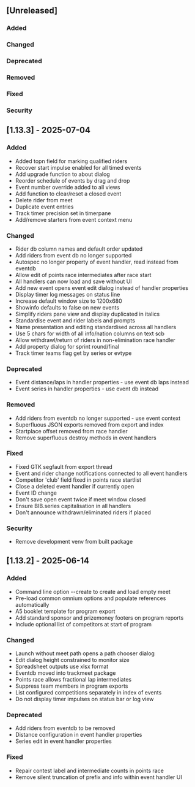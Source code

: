 ## [Unreleased]

### Added

### Changed

### Deprecated

### Removed

### Fixed

### Security

## [1.13.3] - 2025-07-04

### Added

   - Added topn field for marking qualified riders
   - Recover start impulse enabled for all timed events
   - Add upgrade function to about dialog
   - Reorder schedule of events by drag and drop
   - Event number override added to all views
   - Add function to clear/reset a closed event
   - Delete rider from meet
   - Duplicate event entries
   - Track timer precision set in timerpane
   - Add/remove starters from event context menu

### Changed

   - Rider db column names and default order updated
   - Add riders from event db no longer supported
   - Autospec no longer property of event handler, read
     instead from eventdb
   - Allow edit of points race intermediates after race start
   - All handlers can now load and save without UI
   - Add new event opens event edit dialog instead of handler properties
   - Display timer log messages on status line
   - Increase default window size to 1200x680
   - Showinfo defaults to false on new events
   - Simplify riders pane view and display duplicated in italics
   - Standardise event and rider labels and prompts
   - Name presentation and editing standardised across all handlers
   - Use 5 chars for width of all info/nation columns on text scb
   - Allow withdrawl/return of riders in non-elimination race handler
   - Add property dialog for sprint round/final
   - Track timer teams flag get by series or evtype

### Deprecated

   - Event distance/laps in handler properties - use event db laps instead
   - Event series in handler properties - use event db instead

### Removed

   - Add riders from eventdb no longer supported - use event context
   - Superfluous JSON exports removed from export and index
   - Startplace offset removed from race handler
   - Remove superfluous destroy methods in event handlers

### Fixed

   - Fixed GTK segfault from export thread
   - Event and rider change notifications connected to all event handlers
   - Competitor 'club' field fixed in points race startlist
   - Close a deleted event handler if currently open
   - Event ID change
   - Don't save open event twice if meet window closed
   - Ensure BIB.series capitalisation in all handlers
   - Don't announce withdrawn/eliminated riders if placed

### Security

   - Remove development venv from built package

## [1.13.2] - 2025-06-14

### Added

   - Command line option --create to create and load empty meet
   - Pre-load common omnium options and populate references automatically
   - A5 booklet template for program export
   - Add standard sponsor and prizemoney footers on program reports
   - Include optional list of competitors at start of program

### Changed

   - Launch without meet path opens a path chooser dialog
   - Edit dialog height constrained to monitor size
   - Spreadsheet outputs use xlsx format
   - Eventdb moved into trackmeet package
   - Points race allows fractional lap intermediates
   - Suppress team members in program exports
   - List configured competitions separately in index of events
   - Do not display timer impulses on status bar or log view

### Deprecated

   - Add riders from eventdb to be removed
   - Distance configuration in event handler properties
   - Series edit in event handler properties

### Fixed

   - Repair contest label and intermediate counts in points race
   - Remove silent truncation of prefix and info within event handler UI
